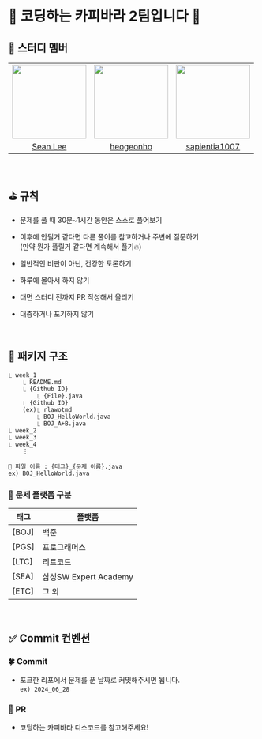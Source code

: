 
# 🐹 코딩하는 카피바라 2팀입니다 🐹

## 🐹 스터디 멤버

<table>
  <tr>
    <td align="center"><a href="https://github.com/lsh981127"><img src="https://avatars.githubusercontent.com/u/61014396?v=4" width="150px;" alt=""/>
    <td align="center"><a href="https://github.com/heogeonho"><img src="https://avatars.githubusercontent.com/u/111233054?v=4" width="150px;" alt=""/>
    <td align="center"><a href="https://github.com/sapientia1007"><img src="https://avatars.githubusercontent.com/u/91904494?v=4" width="150px;" alt=""/>
  </tr>
    <tr>
    <td align="center"><a href="https://github.com/lsh981127" title="Code">Sean Lee</a></td>
    <td align="center"><a href="https://github.com/heogeonho" title="Code">heogeonho</a></td>
    <td align="center"><a href="https://github.com/sapientia1007" title="Code">sapientia1007</a></td>
  </tr>
</table>
<br>

## ⛳ 규칙

- 문제를 풀 때 30분~1시간 동안은 스스로 풀어보기

- 이후에 안될거 같다면 다른 풀이를 참고하거나 주변에 질문하기<br>
(만약 뭔가 풀릴거 같다면 계속해서 풀기🔥)

- 일반적인 비판이 아닌, 건강한 토론하기

- 하루에 몰아서 하지 않기

- 대면 스터디 전까지 PR 작성해서 올리기

- 대충하거나 포기하지 않기

<br>

## 📁 패키지 구조
```
⎿ week_1
	⎿ README.md
	⎿ {Github ID}
		⎿ {File}.java
	⎿ {Github ID}
    (ex)⎿ rlawotmd
		⎿ BOJ_HelloWorld.java
		⎿ BOJ_A+B.java
⎿ week_2
⎿ week_3
⎿ week_4
    ⋮
```
``📄 파일 이름 : {태그}_{문제 이름}.java``
<br>``ex) BOJ_HelloWorld.java``
<br>

### 📕 문제 플랫폼 구분

| 태그 | 플랫폼 |
|-----|----|
|[BOJ] | 백준 |
[PGS] | 프로그래머스 |
[LTC] | 리트코드 |
[SEA]  | 삼성SW Expert Academy |
[ETC] | 그 외 |
<br>

## ✅ Commit 컨벤션

### 🍀 Commit
- 포크한 리포에서 문제를 푼 날짜로 커밋해주시면 됩니다.
<br>``ex) 2024_06_28``


### 🌳 PR
- 코딩하는 카피바라 디스코드를 참고해주세요!
